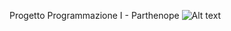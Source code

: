 Progetto Programmazione I - Parthenope
![Alt text](http://Users/robertovecchio/Documents/Documenti-MacBookProdiRoberto/ProgettoC-ProgrammmazioneI/ProgettoProgrammazioneI-Parthenope/images/Pr_Vecchio_Roberto.png)